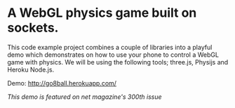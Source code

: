 # A WebGL physics game built on sockets.

This code example project combines a couple of libraries into a playful demo which demonstrates on how to use your phone to control a WebGL game with physics. We will be using the following tools; three.js, Physijs and Heroku Node.js.

Demo: http://go8ball.herokuapp.com/

*This demo is featured on net magazine's 300th issue*